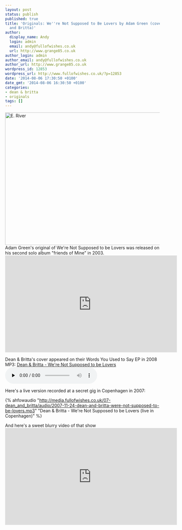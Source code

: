 ```yaml
---
layout: post
status: publish
published: true
title: 'Originals: We''re Not Supposed to Be Lovers by Adam Green (covered by Dean
  and Britta)'
author:
  display_name: Andy
  login: admin
  email: andy@fullofwishes.co.uk
  url: http://www.grange85.co.uk
author_login: admin
author_email: andy@fullofwishes.co.uk
author_url: http://www.grange85.co.uk
wordpress_id: 12853
wordpress_url: http://www.fullofwishes.co.uk/?p=12853
date: '2014-08-06 17:30:50 +0100'
date_gmt: '2014-08-06 16:30:50 +0100'
categories:
- dean & britta
- originals
tags: []
---
```

<p><a href="https://www.flickr.com/photos/george_eastman_house/2986882833" title="E. River by George Eastman House, on Flickr"><img class="aligncenter" src="https://farm4.staticflickr.com/3025/2986882833_954954d7bd_z.jpg?zz=1" width="640" height="431" alt="E. River"></a><br />
Adam Green's original of We're Not Supposed to be Lovers was released on his second solo album "friends of Mine" in 2003.<br />
<iframe width="560" height="315" src="https://www.youtube.com/embed/hRyFr4rigZ0" frameborder="0" allowfullscreen></iframe>
<p>Dean & Britta's cover appeared on their Words You Used to Say EP in 2008<br />
MP3: <a href="http://media.fullofwishes.co.uk/07-dean_and_britta/audio/dean-and-britta-were-not-supposed-to-be-lovers.mp3">Dean & Britta - We're Not Supposed to be Lovers</a><br />
<audio src="http://media.fullofwishes.co.uk/07-dean_and_britta/audio/dean-and-britta-were-not-supposed-to-be-lovers.mp3" preload="none" controls /></p>
<p>Here's a live version recorded at a secret gig in Copenhagen in 2007:</p>

{% ahfowaudio "http://media.fullofwishes.co.uk/07-dean_and_britta/audio/2007-11-24-dean-and-britta-were-not-supposed-to-be-lovers.mp3" "Dean & Britta - We're Not Supposed to be Lovers (live in Copenhagen)" %}

<p>And here's a sweet blurry video of that show<br />
<iframe width="560" height="315" src="https://www.youtube.com/embed/AQ-sDkZHqLg" frameborder="0" allowfullscreen></iframe>
